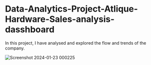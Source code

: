 # Data-Analytics-Project-Atlique-Hardware-Sales-analysis-dasshboard

In this project, I have analysed and explored the flow and trends of the company.

![Screenshot 2024-01-23 000225](https://github.com/mashkoor098/Data-Analytics-Project-Atlique-Hardware-Sales-analysis-dasshboard/assets/60177001/b3c330b3-82c5-4378-9772-7b0ead0103f9)
